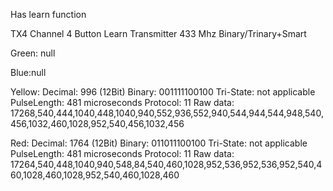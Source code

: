


Has learn function

TX4 Channel 4 Button Learn Transmitter 433 Mhz Binary/Trinary+Smart

Green: null

Blue:null

Yellow:
Decimal: 996 
(12Bit) Binary: 001111100100 
Tri-State: not applicable 
PulseLength: 481 microseconds 
Protocol: 11
Raw data: 17268,540,444,1040,448,1040,940,552,936,552,940,544,944,544,948,540,456,1032,460,1028,952,540,456,1032,456

Red:
Decimal: 1764 
(12Bit) Binary: 011011100100 
Tri-State: not applicable 
PulseLength: 481 microseconds 
Protocol: 11
Raw data: 17264,540,448,1040,940,548,84,540,460,1028,952,536,952,536,952,540,460,1028,460,1028,952,540,460,1028,460
